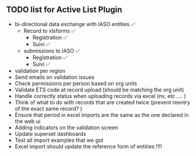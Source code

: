 TODO list for Active List Plugin
--------------------------------

- bi-directional data exchange with IASO entities ✅
  - Record to xlsforms ✅
    - Registration ✅
    - Suivi ✅
  - submissions to IASO ✅
    - Registration ✅
    - Suivi ✅
- validation per region
- Send emails on validation issues
- Check permissions per person based on org units
- Validate ETS code at record upload (should be matching the org unit)
- Handle correctly status when uploading records via excel (nv, etc .... )
- Think of what to do with records that are created twice (prevent reentry of the exact same record? )
- Ensure that period in excel imports are the same as the one declared in the web ui
- Adding indicators on the validation screen
- Update superset dashboards
- Test all import examples that we got
- Excel import should update the reference form of entities !!!!